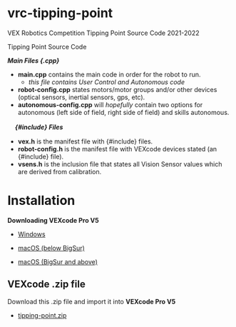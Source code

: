 # vrc-tipping-point
VEX Robotics Competition Tipping Point Source Code 2021-2022

Tipping Point Source Code

***Main Files {.cpp}***
  - **main.cpp** contains the main code in order for the robot to run.
      - *this file contains User Control and Autonomous code*
  - **robot-config.cpp** states motors/motor groups and/or other devices (optical sensors, inertial sensors, gps, etc). 
  - **autonomous-config.cpp** will *hopefully* contain two options for autonomous (left side of field, right side of field) and skills autonomous.


ㅤ
***{#include} Files***
  - **vex.h** is the manifest file with {#include} files.
  - **robot-config.h** is the manifest file with VEXcode devices stated (an {#include} file).
  - **vsens.h** is the inclusion file that states all Vision Sensor values which are derived from calibration.

# Installation
**Downloading VEXcode Pro V5**

  - [Windows](https://link.vex.com/vexcode-v5text-windows)

  - [macOS (below BigSur)](https://link.vex.com/vexcode-v5text-mac)

  - [macOS (BigSur and above)](https://link.vex.com/vexcode-v5text-mac-big-sur)

## VEXcode .zip file
Download this .zip file and import it into **VEXcode Pro V5**

  - [tipping-point.zip](https://github.com/varMichael/vrc-tipping-point/files/7938114/tipping-point.zip)
